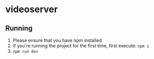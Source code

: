 # videoserver

## Running
1. Please ensure that you have npm installed
2. If you're running the project for the first time, first execute: ```npm i```
3. ```npm run dev```